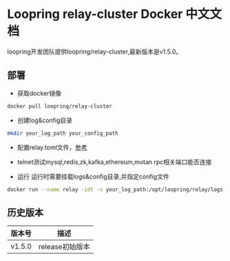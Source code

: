 # Loopring relay-cluster Docker 中文文档

loopring开发团队提供loopring/relay-cluster,最新版本是v1.5.0。<br>

## 部署
* 获取docker镜像
```bash
docker pull loopring/relay-cluster
```
* 创建log&config目录
```bash
mkdir your_log_path your_config_path
```
* 配置relay.toml文件，[参考](https://github.com/Loopring/relay-cluster/wiki/%E9%83%A8%E7%BD%B2relay-cluster#%E9%83%A8%E7%BD%B2%E9%85%8D%E7%BD%AE%E6%96%87%E4%BB%B6)
* telnet测试mysql,redis,zk,kafka,ethereum,motan rpc相关端口能否连接

* 运行
运行时需要挂载logs&config目录,并指定config文件
```bash
docker run --name relay -idt -v your_log_path:/opt/loopring/relay/logs -v your_config_path:/opt/loopring/relay/config loopring/relay-cluster:latest --config=/opt/loopring/relay/config/relay.toml /bin/bash
```

## 历史版本

| 版本号         | 描述         |
|--------------|------------|
| v1.5.0| release初始版本|

